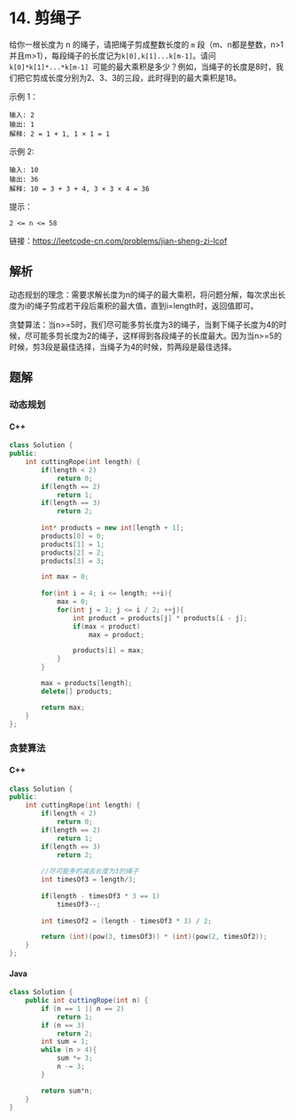 # 14. 剪绳子

给你一根长度为 n 的绳子，请把绳子剪成整数长度的 `m` 段（m、n都是整数，n>1并且m>1），每段绳子的长度记为` k[0],k[1]...k[m-1] `。请问 `k[0]*k[1]*...*k[m-1] `可能的最大乘积是多少？例如，当绳子的长度是8时，我们把它剪成长度分别为2、3、3的三段，此时得到的最大乘积是18。

示例 1：

```
输入: 2
输出: 1
解释: 2 = 1 + 1, 1 × 1 = 1
```

示例 2:

```
输入: 10
输出: 36
解释: 10 = 3 + 3 + 4, 3 × 3 × 4 = 36
```


提示：

`2 <= n <= 58`


链接：https://leetcode-cn.com/problems/jian-sheng-zi-lcof

## 解析

动态规划的理念：需要求解长度为n的绳子的最大乘积，将问题分解，每次求出长度为i的绳子剪成若干段后乘积的最大值，直到i=length时，返回值即可。

贪婪算法：当n>=5时，我们尽可能多剪长度为3的绳子，当剩下绳子长度为4的时候，尽可能多剪长度为2的绳子，这样得到各段绳子的长度最大。因为当n>=5的时候，剪3段是最佳选择，当绳子为4的时候，剪两段是最佳选择。

## 题解

### 动态规划

#### C++

```C++
class Solution {
public:
    int cuttingRope(int length) {
        if(length < 2)
            return 0;
        if(length == 2)
            return 1;
        if(length == 3)
            return 2;
        
        int* products = new int[length + 1];
        products[0] = 0;
        products[1] = 1;
        products[2] = 2;
        products[3] = 3;

        int max = 0;
        
        for(int i = 4; i <= length; ++i){
            max = 0;
            for(int j = 1; j <= i / 2; ++j){
                int product = products[j] * products[i - j];
                if(max < product)
                    max = product;

                products[i] = max;
            }
        }

        max = products[length];
        delete[] products;

        return max;
    }
};
```



### 贪婪算法

#### C++

```c++
class Solution {
public:
    int cuttingRope(int length) {
        if(length < 2)
            return 0;
        if(length == 2)
            return 1;
        if(length == 3)
            return 2;
        
        //尽可能多的减去长度为3的绳子
        int timesOf3 = length/3;
        
        if(length - timesOf3 * 3 == 1)
            timesOf3--;
        
        int timesOf2 = (length - timesOf3 * 3) / 2;

        return (int)(pow(3, timesOf3)) * (int)(pow(2, timesOf2));
    }
};
```

#### Java

```java
class Solution {
    public int cuttingRope(int n) {
        if (n == 1 || n == 2)
            return 1;
        if (n == 3)
            return 2;
        int sum = 1;
        while (n > 4){
            sum *= 3;
            n -= 3;
        }

        return sum*n;
    }
}
```

